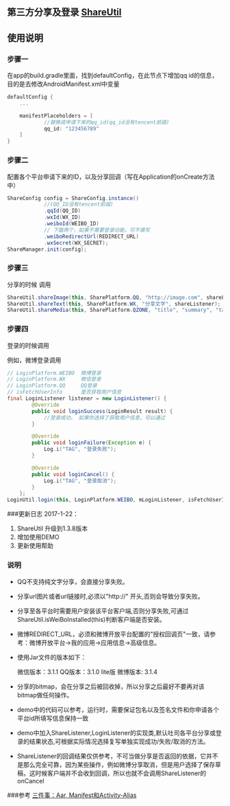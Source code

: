 ## 第三方分享及登录 [ShareUtil](https://github.com/shaohui10086/ShareUtil)

## 使用说明

### 步骤一
在app的build.gradle里面，找到defaultConfig，在此节点下增加qq id的信息，目的是去修改AndroidManifest.xml中变量

```groovy
defaultConfig {
    ...

    manifestPlaceholders = [
            //替换成申请下来的qq_id(qq_id没有tencent前缀)
            qq_id: "123456789"
    ]
}
```

### 步骤二
配置各个平台申请下来的ID，以及分享回调（写在Application的onCreate方法中）

```java
ShareConfig config = ShareConfig.instance()
            //(QQ_ID没有tencent前缀)
            .qqId(QQ_ID)
            .wxId(WX_ID)
            .weiboId(WEIBO_ID)
            // 下面两个，如果不需要登录功能，可不填写
            .weiboRedirectUrl(REDIRECT_URL)
            .wxSecret(WX_SECRET);
ShareManager.init(config);
```

### 步骤三
分享的时候 调用

```java
ShareUtil.shareImage(this, SharePlatform.QQ, "http://image.com", shareListener);
ShareUtil.shareText(this, SharePlatform.WX, "分享文字", shareListener);
ShareUtil.shareMedia(this, SharePlatform.QZONE, "title", "summary", "targetUrl", "thumb", shareListener);
```

### 步骤四
登录的时候调用

例如，微博登录调用
```java
// LoginPlatform.WEIBO  微博登录
// LoginPlatform.WX     微信登录
// LoginPlatform.QQ     QQ登录
// isFetchUserInfo      是否获取用户信息
final LoginListener listener = new LoginListener() {
        @Override
        public void loginSuccess(LoginResult result) {
            //登录成功， 如果你选择了获取用户信息，可以通过
        }

        @Override
        public void loginFailure(Exception e) {
            Log.i("TAG", "登录失败");
        }

        @Override
        public void loginCancel() {
            Log.i("TAG", "登录取消");
        }
    };
LoginUtil.login(this, LoginPlatform.WEIBO, mLoginListener, isFetchUserInfo);
```

###更新日志
2017-1-22：
1. ShareUtil 升级到1.3.8版本
2. 增加使用DEMO
3. 更新使用帮助


### 说明
* QQ不支持纯文字分享，会直接分享失败。
* 分享url图片或者url链接时,必须以"http://" 开头,否则会导致分享失败。
* 分享至各平台时需要用户安装该平台客户端,否则分享失败,可通过ShareUtil.isWeiBoInstalled(this)判断客户端是否安装。
* 微博REDIRECT_URL，必须和微博开放平台配置的"授权回调页"一致，请参考：微博开放平台->我的应用->应用信息->高级信息。
* 使用Jar文件的版本如下：

    微信版本：3.1.1
    QQ版本：3.1.0 lite版
    微博版本: 3.1.4

* 分享的bitmap，会在分享之后被回收掉，所以分享之后最好不要再对该bitmap做任何操作。
* demo中的代码可以参考，运行时，需要保证包名以及签名文件和你申请各个平台id所填写信息保持一致
* demo中加入ShareListener,LoginListener的实现类,默认吐司各平台分享或登录的结果状态,可根据实际情况选择复写单独实现成功/失败/取消的方法。
* ShareListener的回调结果仅供参考，不可当做分享是否返回的依据，它并不是那么完全可靠，因为某些操作，例如微博分享取消，但是用户选择了保存草稿，这时候客户端并不会收到回调，所以也就不会调用ShareListener的onCancel

###参考
[三件事：Aar, Manifest和Activity-Alias](http://shaohui.me/2016/12/10/three_thing_about_aar_manifest_activity-alias/)
